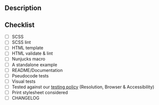 ## Description

## Checklist

- [ ] SCSS
- [ ] SCSS lint
- [ ] HTML template
- [ ] HTML validate & lint
- [ ] Nunjucks macro
- [ ] A standalone example
- [ ] README/Documentation
- [ ] Pseudocode tests
- [ ] Visual tests 
- [ ] Tested against our [testing policy](https://github.com/nhsuk/nhsuk-frontend/blob/master/docs/contributing/testing.md) (Resolution, Browser & Accessibility)
- [ ] Print stylesheet considered
- [ ] CHANGELOG
